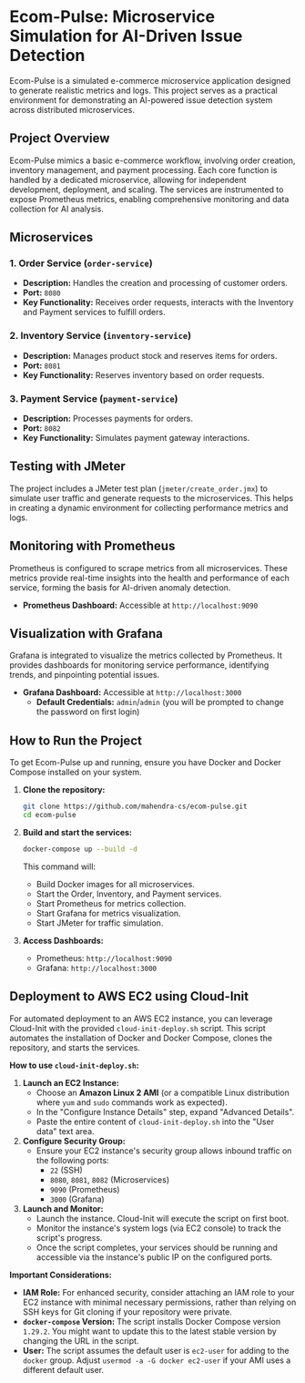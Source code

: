 # Ecom-Pulse: Microservice Simulation for AI-Driven Issue Detection

Ecom-Pulse is a simulated e-commerce microservice application designed to generate realistic metrics and logs. This project serves as a practical environment for demonstrating an AI-powered issue detection system across distributed microservices.

## Project Overview

Ecom-Pulse mimics a basic e-commerce workflow, involving order creation, inventory management, and payment processing. Each core function is handled by a dedicated microservice, allowing for independent development, deployment, and scaling. The services are instrumented to expose Prometheus metrics, enabling comprehensive monitoring and data collection for AI analysis.

## Microservices

### 1. Order Service (`order-service`)
-   **Description:** Handles the creation and processing of customer orders.
-   **Port:** `8080`
-   **Key Functionality:** Receives order requests, interacts with the Inventory and Payment services to fulfill orders.

### 2. Inventory Service (`inventory-service`)
-   **Description:** Manages product stock and reserves items for orders.
-   **Port:** `8081`
-   **Key Functionality:** Reserves inventory based on order requests.

### 3. Payment Service (`payment-service`)
-   **Description:** Processes payments for orders.
-   **Port:** `8082`
-   **Key Functionality:** Simulates payment gateway interactions.

## Testing with JMeter

The project includes a JMeter test plan (`jmeter/create_order.jmx`) to simulate user traffic and generate requests to the microservices. This helps in creating a dynamic environment for collecting performance metrics and logs.

## Monitoring with Prometheus

Prometheus is configured to scrape metrics from all microservices. These metrics provide real-time insights into the health and performance of each service, forming the basis for AI-driven anomaly detection.

-   **Prometheus Dashboard:** Accessible at `http://localhost:9090`

## Visualization with Grafana

Grafana is integrated to visualize the metrics collected by Prometheus. It provides dashboards for monitoring service performance, identifying trends, and pinpointing potential issues.

-   **Grafana Dashboard:** Accessible at `http://localhost:3000`
    -   **Default Credentials:** `admin`/`admin` (you will be prompted to change the password on first login)

## How to Run the Project

To get Ecom-Pulse up and running, ensure you have Docker and Docker Compose installed on your system.

1.  **Clone the repository:**
    ```bash
    git clone https://github.com/mahendra-cs/ecom-pulse.git
    cd ecom-pulse
    ```
2.  **Build and start the services:**
    ```bash
    docker-compose up --build -d
    ```
    This command will:
    -   Build Docker images for all microservices.
    -   Start the Order, Inventory, and Payment services.
    -   Start Prometheus for metrics collection.
    -   Start Grafana for metrics visualization.
    -   Start JMeter for traffic simulation.

3.  **Access Dashboards:**
    -   Prometheus: `http://localhost:9090`
    -   Grafana: `http://localhost:3000`

## Deployment to AWS EC2 using Cloud-Init

For automated deployment to an AWS EC2 instance, you can leverage Cloud-Init with the provided `cloud-init-deploy.sh` script. This script automates the installation of Docker and Docker Compose, clones the repository, and starts the services.

**How to use `cloud-init-deploy.sh`:**

1.  **Launch an EC2 Instance:**
    *   Choose an **Amazon Linux 2 AMI** (or a compatible Linux distribution where `yum` and `sudo` commands work as expected).
    *   In the "Configure Instance Details" step, expand "Advanced Details".
    *   Paste the entire content of `cloud-init-deploy.sh` into the "User data" text area.
2.  **Configure Security Group:**
    *   Ensure your EC2 instance's security group allows inbound traffic on the following ports:
        *   `22` (SSH)
        *   `8080`, `8081`, `8082` (Microservices)
        *   `9090` (Prometheus)
        *   `3000` (Grafana)
3.  **Launch and Monitor:**
    *   Launch the instance. Cloud-Init will execute the script on first boot.
    *   Monitor the instance's system logs (via EC2 console) to track the script's progress.
    *   Once the script completes, your services should be running and accessible via the instance's public IP on the configured ports.

**Important Considerations:**

*   **IAM Role:** For enhanced security, consider attaching an IAM role to your EC2 instance with minimal necessary permissions, rather than relying on SSH keys for Git cloning if your repository were private.
*   **`docker-compose` Version:** The script installs Docker Compose version `1.29.2`. You might want to update this to the latest stable version by changing the URL in the script.
*   **User:** The script assumes the default user is `ec2-user` for adding to the `docker` group. Adjust `usermod -a -G docker ec2-user` if your AMI uses a different default user.



